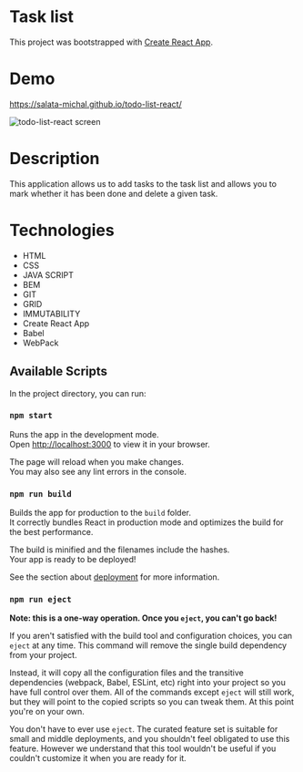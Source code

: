# Task list

This project was bootstrapped with [Create React App](https://github.com/facebook/create-react-app).

# Demo
https://salata-michal.github.io/todo-list-react/


![todo-list-react screen](https://user-images.githubusercontent.com/120677379/225113763-3add396f-33bb-4e0c-8775-ba0e3e83f85a.jpg)


# Description
This application allows us to add tasks to the task list and allows you to mark whether it has been done and delete a given task.

# Technologies
- HTML
- CSS
- JAVA SCRIPT
- BEM
- GIT
- GRID
- IMMUTABILITY
- Create React App
- Babel
- WebPack

## Available Scripts

In the project directory, you can run:

### `npm start`

Runs the app in the development mode.\
Open [http://localhost:3000](http://localhost:3000) to view it in your browser.

The page will reload when you make changes.\
You may also see any lint errors in the console.

### `npm run build`

Builds the app for production to the `build` folder.\
It correctly bundles React in production mode and optimizes the build for the best performance.

The build is minified and the filenames include the hashes.\
Your app is ready to be deployed!

See the section about [deployment](https://facebook.github.io/create-react-app/docs/deployment) for more information.

### `npm run eject`

**Note: this is a one-way operation. Once you `eject`, you can't go back!**

If you aren't satisfied with the build tool and configuration choices, you can `eject` at any time. This command will remove the single build dependency from your project.

Instead, it will copy all the configuration files and the transitive dependencies (webpack, Babel, ESLint, etc) right into your project so you have full control over them. All of the commands except `eject` will still work, but they will point to the copied scripts so you can tweak them. At this point you're on your own.

You don't have to ever use `eject`. The curated feature set is suitable for small and middle deployments, and you shouldn't feel obligated to use this feature. However we understand that this tool wouldn't be useful if you couldn't customize it when you are ready for it.

